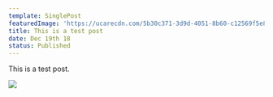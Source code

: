 ```yaml
---
template: SinglePost
featuredImage: 'https://ucarecdn.com/5b30c371-3d9d-4051-8b60-c12569f5e8e2/'
title: This is a test post
date: Dec 19th 18
status: Published
---
```

This is a test post.

![](https://ucarecdn.com/f26a1f84-d89d-4cc5-99f1-b6076da90c45/)

